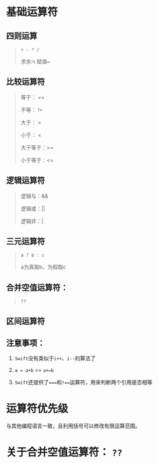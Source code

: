 # 基础运算符

## 四则运算

> `+ - * /`
>
> 求余:`%` 赋值`=`

## 比较运算符

> 等于： == 
>
> 不等： !=
>
> 大于： >
>
> 小于： <
>
> 大于等于：>=
>
> 小于等于：<=

## 逻辑运算符

> 逻辑与：&&
>
> 逻辑或：||
>
> 逻辑非：|

## 三元运算符

> `a ? b : c` 
>
> a为真取b，为假取c

## 合并空值运算符：

> `??`

## 区间运算符



## 注意事项：

1. `Swift`没有类似于`i++`、`i--`的算法了

2. `a = a+b` == `a+=b`

3. `Swift`还提供了`===`和`!==`运算符，用来判断两个引用是否相等





# 运算符优先级

与其他编程语言一致，且利用括号可以修改有限运算范围。



# 关于合并空值运算符： `??`




